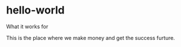 # hello-world
What it works for 

This is the place where we make money and get the success furture.
